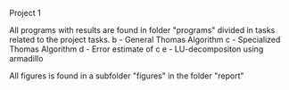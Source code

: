 Project 1

All programs with results are found in folder "programs" divided in tasks related to the project tasks.
b - General Thomas Algorithm
c - Specialized Thomas Algorithm
d - Error estimate of c
e - LU-decompositon using armadillo

All figures is found in a subfolder "figures" in the folder "report"
